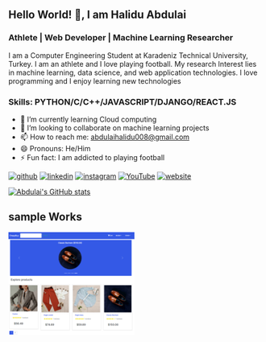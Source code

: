 ## Hello World! 👋, I am Halidu Abdulai
### Athlete | Web Developer | Machine Learning Researcher  
I am a  Computer Engineering Student at Karadeniz Technical University, Turkey.
I am an athlete and I love playing football.
My research Interest lies in machine learning, data science, and web application technologies.
I love programming and I enjoy learning new technologies 

### Skills: PYTHON/C/C++/JAVASCRIPT/DJANGO/REACT.JS

- 🌱 I’m currently learning Cloud computing  
- 👯 I’m looking to collaborate on machine learning projects 
- 📫 How to reach me: abdulaihalidu008@gmail.com 
- 😄 Pronouns: He/Him 
- ⚡ Fun fact: I am addicted to playing football 


[<img src='https://cdn.jsdelivr.net/npm/simple-icons@3.0.1/icons/github.svg' alt='github' height='40'>](https://github.com/abdulaihalidu)  [<img src='https://cdn.jsdelivr.net/npm/simple-icons@3.0.1/icons/linkedin.svg' alt='linkedin' height='40'>](https://www.linkedin.com/in/halidu-abdulai-87994520a//)  [<img src='https://cdn.jsdelivr.net/npm/simple-icons@3.0.1/icons/instagram.svg' alt='instagram' height='40'>](https://www.instagram.com/my_abc.official/)  [<img src='https://cdn.jsdelivr.net/npm/simple-icons@3.0.1/icons/youtube.svg' alt='YouTube' height='40'>](https://www.youtube.com/channel/UCtsjymuoJjlV7_OX36WPUIg)  [<img src='https://cdn.jsdelivr.net/npm/simple-icons@3.0.1/icons/icloud.svg' alt='website' height='40'>](http://halidu.herokuapp.com/)  




[![Abdulai's GitHub stats](https://github-readme-stats.vercel.app/api?username=abdulaihalidu)](https://github.com/anuraghazra/github-readme-stats)

## sample Works
<img src="https://github.com/abdulaihalidu/My-Portfolio/blob/main/src/assets/cheapbuy.png" width=250>

<!---
abdulaihalidu/abdulaihalidu is a ✨ special ✨ repository because its `README.md` (this file) appears on your GitHub profile.
You can click the Preview link to take a look at your changes.
--->
